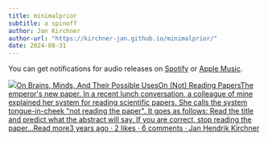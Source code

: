 ```yaml
---
title: minimalprior
subtitle: a spinoff
author: Jan Kirchner
author-url: "https://kirchner-jan.github.io/minimalprior/"
date: 2024-08-31
---
```


You can get notifications for audio releases on [Spotify](https://open.spotify.com/show/6vHVA4oHPEnt3AqJF6WB64) or [Apple Music](https://podcasts.apple.com/us/podcast/on-brains-minds-and-their-possible-uses/id1617525316).

[![](https://substackcdn.com/image/fetch/w_56,c_limit,f_auto,q_auto:good,fl_progressive:steep/https%3A%2F%2Fbucketeer-e05bbc84-baa3-437e-9518-adb32be77984.s3.amazonaws.com%2Fpublic%2Fimages%2F3c853a3b-98b1-478d-b392-7c3bd57af339_1280x1280.png)On Brains, Minds, And Their Possible UsesOn (Not) Reading PapersThe emperor's new paper. In a recent lunch conversation, a colleague of mine explained her system for reading scientific papers. She calls the system tongue-in-cheek "not reading the paper". It goes as follows: Read the title and predict what the abstract will say. If you are correct, stop reading the paper…Read more3 years ago · 2 likes · 6 comments · Jan Hendrik Kirchner](https://kirchner-jan.github.io/minimalprior/posts/universalprior/on-not-reading-papers?utm_source=substack&utm_campaign=post_embed&utm_medium=web)
